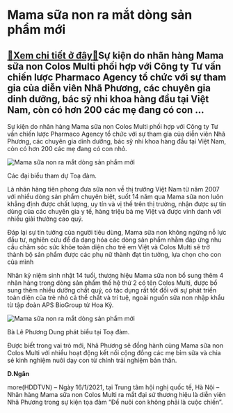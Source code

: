 Mama sữa non ra mắt dòng sản phẩm mới
=====================================

[:gift:Xem chi tiết ở đây:gift:](https://hddtvn.com/mama-sua-non-ra-mat-dong-san-pham-moi/)Sự kiện do nhãn hàng Mama sữa non Colos Multi phối hợp với Công ty Tư vấn chiến lược Pharmaco Agency tổ chức với sự tham gia của diễn viên Nhã Phương, các chuyên gia dinh dưỡng, bác sỹ nhi khoa hàng đầu tại Việt Nam, còn có hơn 200 các mẹ đang có con …
------------------------------------------------------------------------------------------------------------------------------------------------------------------------------------------------------------------------------------------------------------


Sự kiện do nhãn hàng Mama sữa non Colos Multi phối hợp với Công ty Tư vấn chiến lược Pharmaco Agency tổ chức với sự tham gia của diễn viên Nhã Phương, các chuyên gia dinh dưỡng, bác sỹ nhi khoa hàng đầu tại Việt Nam, còn có hơn 200 các mẹ đang có con nhỏ.





![Mama sữa non ra mắt dòng sản phẩm mới](https://hddtvn.com/wp-content/uploads/2021/01/0114_39197949-CC55-4465-AF6C-03600105BD51.jpg "undefined")


Các đại biểu tham dự Toạ đàm.



Là nhãn hàng tiên phong đưa sữa non về thị trường Việt Nam từ năm 2007 với nhiều dòng sản phẩm chuyên biệt, suốt 14 năm qua Mama sữa non luôn khẳng định được chất lượng, uy tín và vị thế trên thị trường, nhận được sự tin dùng của các chuyên gia y tế, hàng triệu bà mẹ Việt và được vinh danh với nhiều giải thưởng cao quý.


Đáp lại sự tin tưởng của người tiêu dùng, Mama sữa non không ngừng nỗ lực đầu tư, nghiên cứu để đa dạng hóa các dòng sản phẩm nhằm đáp ứng nhu cầu chăm sóc sức khỏe toàn diện cho trẻ em Việt và Colos Multi sẽ trở thành bộ sản phẩm được các phụ nữ thành đạt tin tưởng, lựa chọn cho con của mình


Nhân kỷ niệm sinh nhật 14 tuổi, thương hiệu Mama sữa non bổ sung thêm 4 nhãn hàng trong dòng sản phẩm thế hệ thứ 2 có tên Colos Multi, được bổ sung thêm nhiều dưỡng chất quý, có tác dụng rất tốt đối với sự phát triển toàn diện của trẻ nhỏ cả thể chất và trí tuệ, ngoài nguồn sữa non nhập khẩu từ tập đoàn APS BioGroup từ Hoa Kỳ.





![Mama sữa non ra mắt dòng sản phẩm mới](https://hddtvn.com/wp-content/uploads/2021/01/0255_82EFA04F-F53F-44D8-9932-3664C24295AE.jpg "undefined")


Bà Lê Phương Dung phát biểu tại Toạ đàm.



Được biết trong vai trò mới, Nhã Phương sẽ đồng hành cùng Mama sữa non Colos Multi với nhiều hoạt động kết nối cộng đồng các mẹ bỉm sữa và chia sẻ kinh nghiệm nuôi dạy con từ chính trải nghiệm bản thân.




**D.Ngân**



more(HDDTVN) – Ngày 16/1/2021, tại Trung tâm hội nghị quốc tế, Hà Nội – Nhãn hàng Mama sữa non Colos Multi ra mắt đại sứ thương hiệu là diễn viên Nhã Phương trong sự kiện tọa đàm “Để nuôi con không phải là cuộc chiến”.

